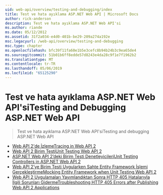 ```yaml
---
uid: web-api/overview/testing-and-debugging/index
title: Test ve hata ayıklama ASP.NET Web API | Microsoft Docs
author: rick-anderson
description: Test ve hata ayıklama ASP.NET Web API'si
ms.author: riande
ms.date: 05/12/2012
ms.assetid: 31f2a034-e4d0-401b-be29-209a274a192e
msc.legacyurl: /web-api/overview/testing-and-debugging
msc.type: chapter
ms.openlocfilehash: bfc39f11fa60e1b5e3cefc8b94b24b3c9ea65de4
ms.sourcegitcommit: 51b01b6ff8edde57d8243e4da28c9f1e7f1962b2
ms.translationtype: MT
ms.contentlocale: tr-TR
ms.lasthandoff: 05/06/2019
ms.locfileid: "65125290"
---
```

# <a name="testing-and-debugging-aspnet-web-api"></a><span data-ttu-id="361e5-103">Test ve hata ayıklama ASP.NET Web API'si</span><span class="sxs-lookup"><span data-stu-id="361e5-103">Testing and Debugging ASP.NET Web API</span></span>

> <span data-ttu-id="361e5-104">Test ve hata ayıklama ASP.NET Web API'si</span><span class="sxs-lookup"><span data-stu-id="361e5-104">Testing and debugging ASP.NET Web API</span></span>

- [<span data-ttu-id="361e5-105">Web API 2'de İzleme</span><span class="sxs-lookup"><span data-stu-id="361e5-105">Tracing in Web API 2</span></span>](tracing-in-aspnet-web-api.md)
- [<span data-ttu-id="361e5-106">Web API 2 Birim Testi</span><span class="sxs-lookup"><span data-stu-id="361e5-106">Unit Testing Web API 2</span></span>](unit-testing-with-aspnet-web-api.md)
- [<span data-ttu-id="361e5-107">ASP.NET Web API 2’deki Birim Testi Denetleyicileri</span><span class="sxs-lookup"><span data-stu-id="361e5-107">Unit Testing Controllers in ASP.NET Web API 2</span></span>](unit-testing-controllers-in-web-api.md)
- [<span data-ttu-id="361e5-108">Web API 2’ye Birim Testi Uygularken Sahte Entity Framework İşlemi Gerçekleştirme</span><span class="sxs-lookup"><span data-stu-id="361e5-108">Mocking Entity Framework when Unit Testing Web API 2</span></span>](mocking-entity-framework-when-unit-testing-aspnet-web-api-2.md)
- [<span data-ttu-id="361e5-109">Web API 2 Uygulamaları Yayımlandıktan Sonra HTTP 405 Hatalarıyla İlgili Sorunları Giderme</span><span class="sxs-lookup"><span data-stu-id="361e5-109">Troubleshooting HTTP 405 Errors after Publishing Web API 2 Applications</span></span>](troubleshooting-http-405-errors-after-publishing-web-api-applications.md)
